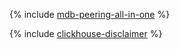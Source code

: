 {% include [mdb-peering-all-in-one](../../_tutorials/infrastructure/mdb-dns-peering-all-in-one.md) %}

{% include [clickhouse-disclaimer](../../_includes/clickhouse-disclaimer.md) %}
